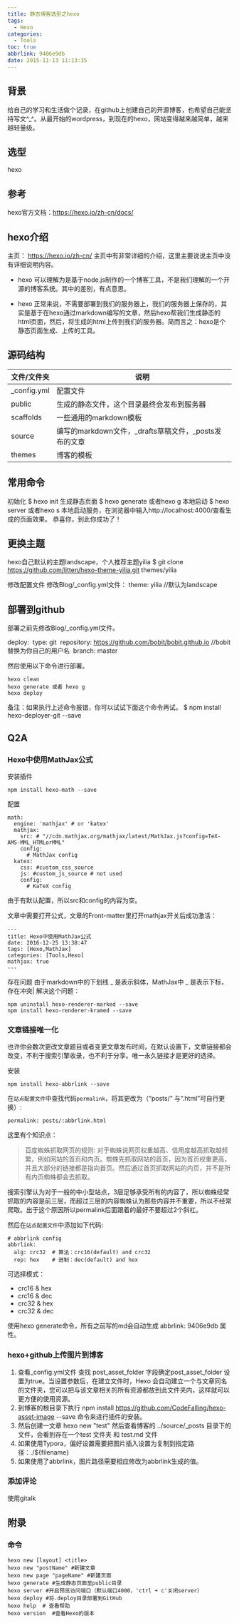 ```yaml
---
title: 静态博客选型之hexo
tags:
  - Hexo
categories:
  - Tools
toc: true
abbrlink: 9406e9db
date: 2015-11-13 11:13:35
---
```


## 背景

给自己的学习和生活做个记录，在github上创建自己的开源博客，也希望自己能坚持写文^_^。从最开始的wordpress，到现在的hexo，网站变得越来越简单，越来越轻量级。

## 选型
hexo

## 参考

hexo官方文档：https://hexo.io/zh-cn/docs/

## hexo介绍

主页： https://hexo.io/zh-cn/
主页中有非常详细的介绍，这里主要说说主页中没有详细说明内容。

- hexo 可以理解为是基于node.js制作的一个博客工具，不是我们理解的一个开源的博客系统。其中的差别，有点意思。

- hexo 正常来说，不需要部署到我们的服务器上，我们的服务器上保存的，其实是基于在hexo通过markdown编写的文章，然后hexo帮我们生成静态的html页面，然后，将生成的html上传到我们的服务器。简而言之：hexo是个静态页面生成、上传的工具。

## 源码结构

| 文件/文件夹 | 说明                                                  |
| ----------- | ----------------------------------------------------- |
| _config.yml | 配置文件                                              |
| public      | 生成的静态文件，这个目录最终会发布到服务器            |
| scaffolds   | 一些通用的markdown模板                                |
| source      | 编写的markdown文件，_drafts草稿文件，_posts发布的文章 |
| themes      | 博客的模板                                            |

## 常用命令
初始化 $ hexo init
生成静态页面 $ hexo generate 或者hexo g
本地启动 $ hexo server 或者hexo s
本地启动服务，在浏览器中输入http://localhost:4000/查看生成的页面效果。
恭喜你，到此你成功了！

## 更换主题

hexo自己默认的主题landscape，个人推荐主题yilia
$ git clone https://github.com/litten/hexo-theme-yilia.git themes/yilia

修改配置文件
修改Blog/_config.yml文件：
theme: yilia    //默认为landscape


## 部署到github
部署之前先修改Blog/_config.yml文件。

deploy:
​    type: git
​    repository: https://github.com/bobit/bobit.github.io  //bobit替换为你自己的用户名
​    branch: master

然后使用以下命令进行部署。

```
hexo clean
hexo generate 或者 hexo g
hexo deploy
```

备注：如果执行上述命令报错，你可以试试下面这个命令再试。
$ npm install hexo-deployer-git --save

## Q2A

### Hexo中使用MathJax公式

安装插件

```
npm install hexo-math --save
```

配置

```
math:
  engine: 'mathjax' # or 'katex'
  mathjax:
    src: # "//cdn.mathjax.org/mathjax/latest/MathJax.js?config=TeX-AMS-MML_HTMLorMML"
    config:
      # MathJax config
  katex:
    css: #custom_css_source
    js: #custom_js_source # not used
    config:
      # KaTeX config
```

由于有默认配置，所以src和config的内容为空。

文章中需要打开公式，文章的Front-matter里打开mathjax开关后成功激活：

```
---
title: Hexo中使用MathJax公式
date: 2016-12-25 13:38:47
tags: [Hexo,MathJax]
categories: [Tools,Hexo]
mathjax: true
---
```

存在问题
由于markdown中的下划线 _ 是表示斜体，MathJax中 _ 是表示下标，存在冲突|
解决这个问题：

```
npm uninstall hexo-renderer-marked --save
npm install hexo-renderer-kramed --save
```

### 文章链接唯一化

也许你会数次更改文章题目或者变更文章发布时间，在默认设置下，文章链接都会改变，不利于搜索引擎收录，也不利于分享。唯一永久链接才是更好的选择。

安装

```
npm install hexo-abbrlink --save
```

在`站点配置文件`中查找代码`permalink`，将其更改为（“posts/” 与“.html”可自行更换）:

```
permalink: posts/:abbrlink.html
```

这里有个知识点：

> 百度蜘蛛抓取网页的规则: 对于蜘蛛说网页权重越高、信用度越高抓取越频繁，例如网站的首页和内页。蜘蛛先抓取网站的首页，因为首页权重更高，并且大部分的链接都是指向首页。然后通过首页抓取网站的内页，并不是所有内页蜘蛛都会去抓取。

搜索引擎认为对于一般的中小型站点，3层足够承受所有的内容了，所以蜘蛛经常抓取的内容是前三层，而超过三层的内容蜘蛛认为那些内容并不重要，所以不经常爬取。出于这个原因所以permalink后面跟着的最好不要超过2个斜杠。

然后在`站点配置文件`中添加如下代码:

```
# abbrlink config
abbrlink:
  alg: crc32  # 算法：crc16(default) and crc32
  rep: hex    # 进制：dec(default) and hex
```



可选择模式：

- crc16 & hex
- crc16 & dec
- crc32 & hex
- crc32 & dec

使用hexo generate命令，所有之前写的md会自动生成 abbrlink: 9406e9db 属性。

### hexo+github上传图片到博客

1. 查看_config.yml文件 查找 post_asset_folder 字段确定post_asset_folder 设置为true。当设置参数后，在建立文件时，Hexo 会自动建立一个与文章同名的文件夹，您可以把与该文章相关的所有资源都放到此文件夹内，这样就可以更方便的使用资源。
2. 到博客的根目录下执行 npm install https://github.com/CodeFalling/hexo-asset-image --save 命令来进行插件的安装。
3. 然后创建一文章 hexo new "test" 然后查看博客的 ../source/_posts 目录下的文件，会看到存在一个test 文件夹 和 test.md 文件
4. 如果使用Typora，偏好设置需要把图片插入设置为复制到指定路径：./${filename}
5. 如果使用了abbrlink，图片路径需要相应修改为abbrlink生成的值。

### 添加评论

使用gitalk

## 附录

### 命令

```
hexo new [layout] <title>
hexo new "postName" #新建文章
hexo new page "pageName" #新建页面
hexo generate #生成静态页面至public目录
hexo server #开启预览访问端口（默认端口4000，'ctrl + c'关闭server）
hexo deploy #将.deploy目录部署到GitHub
hexo help  # 查看帮助
hexo version  #查看Hexo的版本
```

